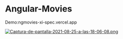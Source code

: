 # Angular-Movies

Demo:ngmovies-xi-spec.vercel.app

[![Captura-de-pantalla-2021-08-25-a-las-18-06-08.png](https://i.postimg.cc/KY4gz8FT/Captura-de-pantalla-2021-08-25-a-las-18-06-08.png)](https://postimg.cc/HJDLvHrW)


